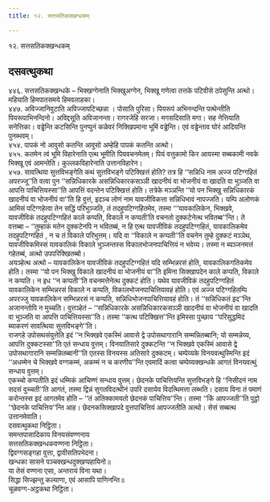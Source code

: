 ```yaml
---
title: १२. सत्तसतिकक्खन्धकम्

---
```

१२. सत्तसतिकक्खन्धकम्  


## दसवत्थुकथा

४४६. सत्तसतिकक्खन्धके – भिक्खग्गेनाति भिक्खुअग्गेन, भिक्खू गणेत्वा तत्तके पटिवीसे ठपेसुन्ति अत्थो। महियाति हिमपातसमये हिमवलाहका।  
४४७. अविज्जानिवुटाति अविज्जापटिच्छन्ना । पोसाति पुरिसा। पियरूपं अभिनन्दन्ति पत्थेन्तीति पियरूपाभिनन्दिनो। अविद्दसूति अविजानन्ता। रागरजेहि सरजा। मगसदिसाति मगा। सह नेत्तियाति सनेत्तिका। वड्ढेन्ति कटसिन्ति पुनप्पुनं कळेवरं निक्खिपमाना भूमिं वड्ढेन्ति। एवं वड्ढेन्ताव घोरं आदियन्ति पुनब्भवम्।  
४५४. पापकं नो आवुसो कतन्ति आवुसो अम्हेहि पापकं कतन्ति अत्थो।  
४५५. कतमेन त्वं भूमि विहारेनाति एत्थ भूमीति पियवचनमेतम्। पियं वत्तुकामो किर आयस्मा सब्बकामी नवके भिक्खू एवं आमन्तेति। कुल्लकविहारेनाति उत्तानविहारेन।  
४५७. सावत्थिया सुत्तविभङ्गेति कथं सुत्तविभङ्गे पटिक्खित्तं होति? तत्र हि ‘‘सन्निधि नाम अज्ज पटिग्गहितं अपरज्जू’’ति वत्वा पुन ‘‘सन्निधिकारके असन्निधिकारकसञ्ञी खादनीयं वा भोजनीयं वा खादति वा भुञ्जति वा आपत्ति पाचित्तियस्सा’’ति आपत्तिं वदन्तेन पटिक्खित्तं होति। तत्रेके मञ्ञन्ति ‘‘यो पन भिक्खु सन्निधिकारकं खादनीयं वा भोजनीयं वा’’ति हि वुत्तं, इदञ्च लोणं नाम यावजीविकत्ता सन्निधिभावं नापज्जति। यम्पि अलोणकं आमिसं पटिग्गहेत्वा तेन सद्धिं परिभुञ्जति, तं तदहुपटिग्गहितमेव, तस्मा ‘‘‘यावकालिकेन, भिक्खवे, यावजीविकं तदहुपटिग्गहितं काले कप्पति, विकाले न कप्पती’ति वचनतो दुक्कटेनेत्थ भवितब्ब’’न्ति। ते वत्तब्बा – ‘‘तुम्हाकं मतेन दुक्कटेनपि न भवितब्बं, न हि एत्थ यावजीविकं तदहुपटिग्गहितं, यावकालिकमेव तदहुपटिग्गहितं , न च तं विकाले परिभुत्तम्। यदि वा ‘‘विकाले न कप्पती’’ति वचनेन तुम्हे दुक्कटं मञ्ञेथ, यावजीविकमिस्सं यावकालिकं विकाले भुञ्जन्तस्स विकालभोजनपाचित्तियं न भवेय्य। तस्मा न ब्यञ्जनमत्तं गहेतब्बं, अत्थो उपपरिक्खितब्बो।  
अयञ्हेत्थ अत्थो – यावकालिकेन यावजीविकं तदहुपटिग्गहितं यदि सम्भिन्नरसं होति, यावकालिकगतिकमेव होति। तस्मा ‘‘यो पन भिक्खु विकाले खादनीयं वा भोजनीयं वा’’ति इमिना सिक्खापदेन काले कप्पति, विकाले न कप्पति। न इध ‘‘न कप्पती’’ति वचनमत्तेनेत्थ दुक्कटं होति। यथेव यावजीविकं तदहुपटिग्गहितं यावकालिकेन सम्भिन्नरसं विकाले न कप्पति, विकालभोजनपाचित्तियावहं होति। एवं अज्ज पटिग्गहितम्पि अपरज्जु यावकालिकेन सम्भिन्नरसं न कप्पति, सन्निधिभोजनपाचित्तियावहं होति। तं ‘‘सन्निधिकतं इद’’न्ति अजानन्तोपि न मुच्चति। वुत्तञ्हेतं – ‘‘सन्निधिकारके असन्निधिकारकसञ्ञी खादनीयं वा भोजनीयं वा खादति वा भुञ्जति वा आपत्ति पाचित्तियस्सा’’ति। तस्मा ‘‘कत्थ पटिक्खित्त’’न्ति इमिस्सा पुच्छाय ‘‘परिसुद्धमिदं ब्याकरणं सावत्थिया सुत्तविभङ्गे’’ति।  
राजगहे उपोसथसंयुत्तेति इदं ‘‘न भिक्खवे एकस्मिं आवासे द्वे उपोसथागारानि सम्मन्नितब्बानि; यो सम्मन्नेय्य, आपत्ति दुक्कटस्सा’’ति एतं सन्धाय वुत्तम्। विनयातिसारे दुक्कटन्ति ‘‘न भिक्खवे एकस्मिं आवासे द्वे उपोसथागारानि सम्मन्नितब्बानी’’ति एतस्स विनयस्स अतिसारे दुक्कटम्। चम्पेय्यके विनयवत्थुस्मिन्ति इदं ‘‘अधम्मेन चे भिक्खवे वग्गकम्मं, अकम्मं न च करणीय’’न्ति एवमादिं कत्वा चम्पेय्यक्खन्धके आगतं विनयवत्थुं सन्धाय वुत्तम्।  
एकच्चो कप्पतीति इदं धम्मिकं आचिण्णं सन्धाय वुत्तम्। छेदनके पाचित्तियन्ति सुत्तविभङ्गे हि ‘‘निसीदनं नाम सदसं वुच्चती’’ति आगतं, तस्मा द्विन्नं सुगतविदत्थीनं उपरि दसायेव विदत्थिमत्ता लब्भति। दसाय विना तं पमाणं करोन्तस्स इदं आगतमेव होति – ‘‘तं अतिक्कामयतो छेदनकं पाचित्तिय’’न्ति। तस्मा ‘‘किं आपज्जती’’ति पुट्ठो ‘‘छेदनके पाचित्तिय’’न्ति आह। छेदनकसिक्खापदे वुत्तपाचित्तियं आपज्जतीति अत्थो। सेसं सब्बत्थ उत्तानमेवाति।  
दसवत्थुकथा निट्ठिता।  
समन्तपासादिकाय विनयसंवण्णनाय  
सत्तसतिकक्खन्धकवण्णना निट्ठिता।  
द्विवग्गसङ्गहा वुत्ता, द्वावीसतिपभेदना।  
खन्धका सासने पञ्चक्खन्धदुक्खप्पहायिनो॥  
या तेसं वण्णना एसा, अन्तरायं विना यथा।  
सिद्धा सिज्झन्तु कल्याणा, एवं आसापि पाणिनन्ति॥  
चूळवग्ग-अट्ठकथा निट्ठिता।  